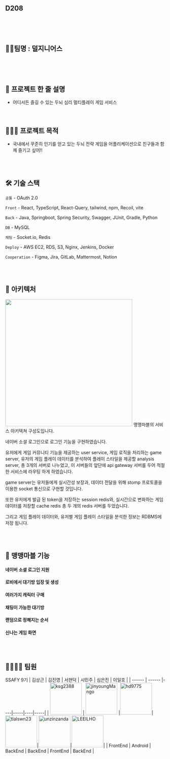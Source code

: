 ## D208

  </br>
  </br>
  </br>

## 🙇🏻팀명 : 덜지니어스
  
  </br>
  </br>
  </br>
    
  
## 👥 프로젝트 한 줄 설명
- 어디서든 즐길 수 있는 두뇌 심리 멀티플레이 게임 서비스
  </br>
  </br>
  </br>
  
  
## 🧑🏻‍🦯 프로젝트 목적
  - 국내에서 꾸준히 인기를 얻고 있는 두뇌 전략 게임을 어플리케이션으로 친구들과 함께 즐기고 싶어!!
 
 
  </br>
  </br>
 
## 🛠 기술 스택
`공통` - OAuth 2.0

`Front` - React, TypeScript, React-Query, tailwind, npm, Recoil, vite

`Back` - Java, Springboot, Spring Security, Swagger, JUnit, Gradle, Python

`DB` - MySQL

`채팅` - Socket.io, Redis

`Deploy` - AWS EC2, RDS, S3, Nginx, Jenkins, Docker

`Cooperation` - Figma, Jira, GitLab, Mattermost, Notion 
 

  </br>
  </br>
 
## 🔌 아키텍처
<img src="./images/architecture.png" height="400">
맹맹마블의 서비스 아키텍쳐 구성도입니다.

네이버 소셜 로그인으로 로그인 기능을 구현하였습니다.

유저에게 게임 커뮤니티 기능을 제공하는 user service,
게임 로직을 처리하는 game server,
유저의 게임 플레이 데이터를 분석하여 플레이 스타일을 제공할 analysis server,
총 3개의 서버로 나누었고,
이 서버들의 앞단에 api gateway 서버를 두어 적절한 서비스에 라우팅 하게 하였습니다.

game server는 유저들에게 실시간성 보장과, 데이터 전달을 위해 stomp 프로토콜을 이용한 socket 통신으로 구현할 것입니다.

또한 유저에게 발급 된 token을 저장하는 session redis와,
실시간으로 변화하는 게임 데이터를 저장할 cache redis
총 두 개의 redis 서버를 두었습니다.

그리고 게임 플레이 데이터와, 유저별 게임 플레이 스타일을 분석한 정보는 RDBMS에 저장 됩니다.


  </br>
  </br>
  
## 🔌 맹맹마블 기능
#### 네이버 소셜 로그인 지원
 
 
#### 로비에서 대기방 입장 및 생성
 
 
#### 여러가지 캐릭터 구매
 
 
#### 채팅이 가능한 대기방
 
 
#### 랜덤으로 정해지는 순서
 
 
#### 신나는 게임 화면

  </br>
  </br>
  





## 👩‍👩‍👧‍👧 팀원
SSAFY 9기
| 김상근 | 김진영 | 서현덕 | 시민주 | 심은진 | 이일호 |
| ------ | ------ |----|-----|----|-----|
| <a href="https://github.com/ksg2388"><img src="https://avatars.githubusercontent.com/u/45422827?v=4" alt="ksg2388" width="100" height="100"></a> | <a href="https://github.com/jinyoungMango"><img src="https://avatars.githubusercontent.com/u/123930169?v=4" alt="jinyoungMango" width="100" height="100"></a> |<a href="https://github.com/hd9775"><img src="https://avatars.githubusercontent.com/u/12166357?v=4" alt="hd9775" width="100" height="100"></a>|<a href="https://github.com/tlalswn23"><img src="https://avatars.githubusercontent.com/u/35682216?v=4" alt="tlalswn23" width="100" height="100"></a>|<a href="https://github.com/unzinzanda"><img src="https://avatars.githubusercontent.com/u/93910197?v=4" alt="unzinzanda" width="100" height="100"></a>|<a href="https://github.com/LEEILHO"><img src="https://avatars.githubusercontent.com/u/33304873?v=4" alt="LEEILHO" width="100" height="100"></a>|
| FrontEnd | Android | BackEnd | BackEnd | FrontEnd | BackEnd |
